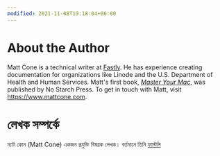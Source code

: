 ```yaml
---
modified: 2021-11-08T19:18:04+06:00
---
```


# About the Author

Matt Cone is a technical writer at [Fastly](https://www.fastly.com). He has experience creating documentation for organizations like Linode and the U.S. Department of Health and Human Services. Matt's first book, *[Master Your Mac](https://www.amazon.com/Master-Your-Mac-Simple-Customize/dp/1593274068/)*, was published by No Starch Press. To get in touch with Matt, visit <https://www.mattcone.com>.



# লেখক সম্পর্কে

ম্যাট কোন (Matt Cone) একজন প্রযুক্তি বিষয়ক লেখক। বর্তমানে তিনি [ফাস্টলি](https://www.fastly.com)
